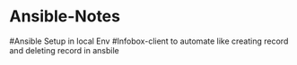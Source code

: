 # Ansible-Notes
#Ansible Setup in local Env
#Infobox-client to automate like creating record and deleting record in ansbile
